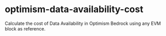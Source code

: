 # optimism-data-availability-cost
Calculate the cost of Data Availability in Optimism Bedrock using any EVM block as reference.
